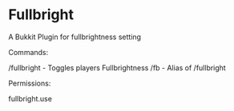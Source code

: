Fullbright
==========
A Bukkit Plugin for fullbrightness setting


Commands:

/fullbright - Toggles players Fullbrightness
/fb - Alias of /fullbright

Permissions:

fullbright.use
